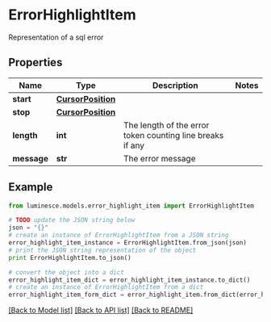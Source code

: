 # ErrorHighlightItem

Representation of a sql error

## Properties
Name | Type | Description | Notes
------------ | ------------- | ------------- | -------------
**start** | [**CursorPosition**](CursorPosition.md) |  | 
**stop** | [**CursorPosition**](CursorPosition.md) |  | 
**length** | **int** | The length of the error token counting line breaks if any | 
**message** | **str** | The error message | 

## Example

```python
from luminesce.models.error_highlight_item import ErrorHighlightItem

# TODO update the JSON string below
json = "{}"
# create an instance of ErrorHighlightItem from a JSON string
error_highlight_item_instance = ErrorHighlightItem.from_json(json)
# print the JSON string representation of the object
print ErrorHighlightItem.to_json()

# convert the object into a dict
error_highlight_item_dict = error_highlight_item_instance.to_dict()
# create an instance of ErrorHighlightItem from a dict
error_highlight_item_form_dict = error_highlight_item.from_dict(error_highlight_item_dict)
```
[[Back to Model list]](../README.md#documentation-for-models) [[Back to API list]](../README.md#documentation-for-api-endpoints) [[Back to README]](../README.md)


